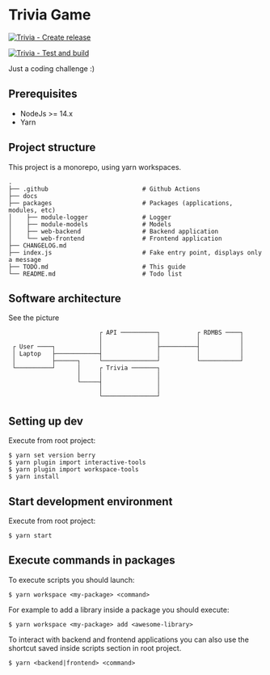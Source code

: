 # Trivia Game

[![Trivia - Create release](https://github.com/avalla/trivia-game/actions/workflows/release.yml/badge.svg?branch=v1.0.0)](https://github.com/avalla/trivia-game/actions/workflows/release.yml)

[![Trivia - Test and build](https://github.com/avalla/trivia-game/actions/workflows/build.yml/badge.svg)](https://github.com/avalla/trivia-game/actions/workflows/build.yml)

Just a coding challenge :)

## Prerequisites

- NodeJs >= 14.x
- Yarn

## Project structure

This project is a monorepo, using yarn workspaces.

    .
    ├── .github                          # Github Actions
    ├── docs
    ├── packages                         # Packages (applications, modules, etc)
    │    ├── module-logger               # Logger
    │    ├── module-models               # Models
    │    ├── web-backend                 # Backend application
    │    └── web-frontend                # Frontend application
    ├── CHANGELOG.md
    ├── index.js                         # Fake entry point, displays only a message
    ├── TODO.md                          # This guide
    └── README.md                        # Todo list


## Software architecture

See the picture

```
                         ┌ API ──────────┐          ┌ RDMBS ────┐ 
                         │               │          │           │     
 ┌ User ────┐            │               ├──────────┤           │ 
 │ Laptop   ├────────────┤               │          │           │     
 │          ├──────┐     └───────────────┘          └───────────┘     
 └──────────┘      │     ┌ Trivia ───────┐                                               
                   │     │               │                                               
                   └─────┤               │                                               
                         │               │                                               
                         └───────────────┘                                              

```


## Setting up dev

Execute from root project:

```shell
$ yarn set version berry
$ yarn plugin import interactive-tools
$ yarn plugin import workspace-tools
$ yarn install
```

## Start development environment

Execute from root project:

```shell
$ yarn start
```

## Execute commands in packages

To execute scripts you should launch:

```shell
$ yarn workspace <my-package> <command>
```

For example to add a library inside a package you should execute:

```shell
$ yarn workspace <my-package> add <awesome-library>
```

To interact with backend and frontend applications you can also use the shortcut saved inside scripts section in root project.

```shell
$ yarn <backend|frontend> <command>
```

